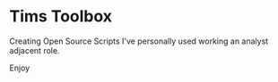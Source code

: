 # Tims Toolbox

Creating Open Source Scripts I've personally used working an analyst adjacent role.

Enjoy

